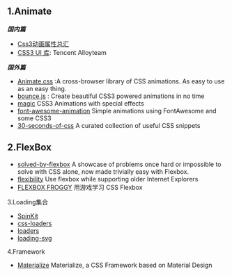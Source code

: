 ## 1.Animate

_**国内篇**_

* [Css3动画属性总汇](http://css3lib.alloyteam.com/uilib/animation/demo1/index.html)
* [CSS3 UI 库](http://css3lib.alloyteam.com/): Tencent Alloyteam

_**国外篇**_

* [Animate.css](https://github.com/daneden/animate.css)
  :A cross-browser library of CSS animations. As easy to use as an easy thing.
* [bounce.js](https://github.com/tictail/bounce.js)
  : Create beautiful CSS3 powered animations in no time
* [magic](https://github.com/miniMAC/magic)
  CSS3 Animations with special effects
* [font-awesome-animation](https://github.com/l-lin/font-awesome-animation)
  Simple animations using FontAwesome and some CSS3
* [30-seconds-of-css](https://github.com/atomiks/30-seconds-of-css)
  A curated collection of useful CSS snippets

## 2.FlexBox

* [solved-by-flexbox](https://github.com/philipwalton/solved-by-flexbox)
  A showcase of problems once hard or impossible to solve with CSS alone, now made trivially easy with Flexbox.
* [flexibility](https://github.com/10up/flexibility?utm_campaign=CodeTengu&utm_medium=web&utm_source=CodeTengu_23)
  Use flexbox while supporting older Internet Explorers
* [FLEXBOX FROGGY](http://flexboxfroggy.com/?utm_campaign=CodeTengu&utm_medium=web&utm_source=CodeTengu_20)
  用游戏学习 CSS Flexbox

3.Loading集合

* [SpinKit](https://github.com/tobiasahlin/SpinKit)
* [css-loaders](https://github.com/lukehaas/css-loaders)
* [loaders](https://github.com/ConnorAtherton/loaders.css)
* [loading-svg](https://github.com/jxnblk/loading)

4.Framework

* [Materialize](https://github.com/Dogfalo/materialize)
  Materialize, a CSS Framework based on Material Design

### 



